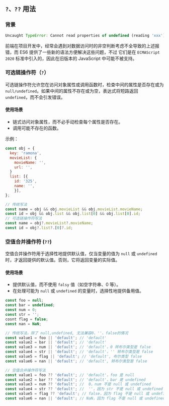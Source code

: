 ## `?、??` 用法

### 背景

```js
Uncaught TypeError: Cannot read properties of undefined (reading 'xxx') at ...
```

前端在项目开发中，经常会遇到对数据访问时的非空判断考虑不全导致的上述报错，而 ES6 提供了一些新的语法方便解决这些问题，不过 它们是在 `ECMAScript 2020` 标准中引入的，因此在旧版本的 JavaScript 中可能不被支持。

### 可选链操作符（`?`）

可选链操作符允许您在访问对象属性或调用函数时，检查中间的属性是否存在或为 `null/undefined`。如果中间的属性不存在或为空，表达式将短路返回 `undefined`，而不会引发错误。

#### 使用场景

* 链式访问对象属性，而不必手动检查每个属性是否存在。
* 调用可能不存在的函数。

示例：

```js
const obj = {
  key: 'ramona',
  movieList: {
    movieName: '',
    url: '',
  }
  list: [{
  	id: '325',
  	name: '',
	}],
};

// 传统写法
const name = obj && obj.movieList && obj.movieList.movieName;
const id = obj && obj.list && obj.list[0] && obj.list[0].id;
// 可选链操作符写法
const name = obj?.movieList?.movieName;
const id = obj?.list?.[0]?.id;
```

### 空值合并操作符 (`??`)

空值合并操作符用于选择性地提供默认值，仅当变量的值为 `null` 或 `undefined` 时，才返回提供的默认值。否则，它将返回变量的实际值。

#### 使用场景

- 提供默认值，而不使用 `falsy` 值（如空字符串、0 等）。
- 在处理可能为 `null` 或 `undefined` 的变量时，选择性地提供备用值。

```js
const foo = null;
const bar = undefined;
const num = 0;
const str = '';
cosnt flag = false;
const nan = NaN;

// 传统写法，除了 null,undefined, 无法兼容0、''、false的情况
const value1 = foo || 'default'; // 'default'
const value2 = bar || 'default'; // 'default'
const value3 = num || 'default'; // 'default'，0 转布尔类型是 false
const value4 = str || 'default'; // 'default'，'' 转布尔类型是 false
const value5 = flag || 'default'; // 'default', 布尔类型 false
const value6 = nan || 'default'; // 'default', 转布尔类型是 false

// 空值合并操作符写法
const value1 = foo ?? 'default'; // 'default'，foo 是 null
const value2 = bar ?? 'default'; // 'default'，bar 是 undefined
const value3 = num ?? 'default'; //  0，num 不是 null 或 undefined
const value4 = str ?? 'default'; //  ''，因为 str 不是 null 或 undefined
const value5 = flag ?? 'default'; // false，因为 flag 不是 null 或 undefined
const value6 = nan || 'default'; // NaN，因为 flag 不是 null 或 undefined
```

